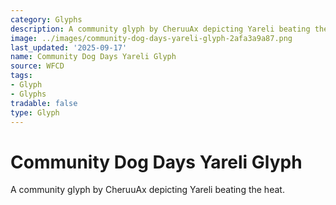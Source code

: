 ```yaml
---
category: Glyphs
description: A community glyph by CheruuAx depicting Yareli beating the heat.
image: ../images/community-dog-days-yareli-glyph-2afa3a9a87.png
last_updated: '2025-09-17'
name: Community Dog Days Yareli Glyph
source: WFCD
tags:
- Glyph
- Glyphs
tradable: false
type: Glyph
---
```


# Community Dog Days Yareli Glyph

A community glyph by CheruuAx depicting Yareli beating the heat.

